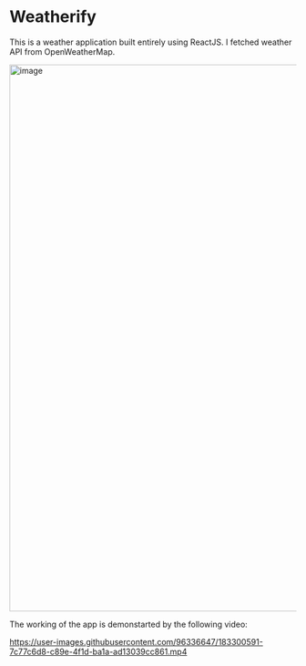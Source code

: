 
# Weatherify

This is a weather application built entirely using ReactJS. I fetched weather API from OpenWeatherMap. 

<img width="959" alt="image" src="https://user-images.githubusercontent.com/96336647/183300682-b0a17f2f-ff9c-4380-a716-6fc402a683af.png">

The working of the app is demonstarted by the following video:


https://user-images.githubusercontent.com/96336647/183300591-7c77c6d8-c89e-4f1d-ba1a-ad13039cc861.mp4

